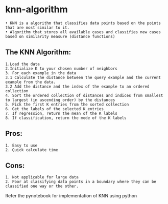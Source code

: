 # knn-algorithm

	• KNN is a algorithm that classifies data points based on the points that are most similar to it.
	• Algorithm that stores all available cases and classifies new cases based on similarity measure (distance functions)
## The KNN Algorithm:
	1.Load the data
	2.Initialize K to your chosen number of neighbors
	3. For each example in the data
	3.1 Calculate the distance between the query example and the current example from the data.
	3.2 Add the distance and the index of the example to an ordered collection
	4. Sort the ordered collection of distances and indices from smallest to largest (in ascending order) by the distances
	5. Pick the first K entries from the sorted collection
	6. Get the labels of the selected K entries
	7. If regression, return the mean of the K labels
	8. If classification, return the mode of the K labels

## Pros:
	1. Easy to use
	2. Quick calculate time
	
## Cons:
	1. Not applicable for large data
	2. Poor at classifying data points in a boundary where they can be classified one way or the other.

Refer the pynotebook for implementation of KNN using python 
